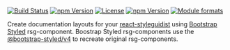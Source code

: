 [![Build Status](https://travis-ci.org/bootstrap-styled/rsg-components.svg?branch=master)](https://travis-ci.org/bootstrap-styled/rsg-components) [![npm Version](https://img.shields.io/npm/v/@bootstrap-styled/rsg-components.svg?style=flat)](https://www.npmjs.com/package/@bootstrap-styled/rsg-components) [![License](https://img.shields.io/npm/l/@bootstrap-styled/rsg-components.svg?style=flat)](https://www.npmjs.com/package/@bootstrap-styled/rsg-components) [![npm Version](https://img.shields.io/node/v/@bootstrap-styled/rsg-components.svg?style=flat)](https://www.npmjs.com/package/@bootstrap-styled/rsg-components) [![Module formats](https://img.shields.io/badge/module%20formats-umd%2C%20cjs%2C%20esm-green.svg?style=flat)](https://www.npmjs.com/package/@bootstrap-styled/rsg-components)

Create documentation layouts for your [react-styleguidist](https://react-styleguidist.js.org/) using [Bootstrap Styled](https://bootstrap-styled.github.io/bootstrap-styled) rsg-component. Boostrap Styled rsg-components use the [@bootstrap-styled/v4](https://bootstrap-styled.github.io/v4) to recreate original rsg-components.
